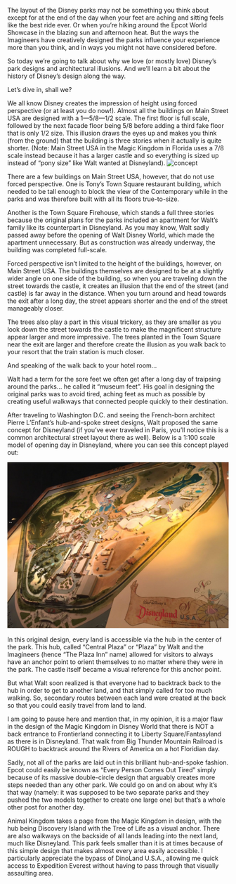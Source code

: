 The layout of the Disney parks may not be something you think about except for at the end of the day when your feet are aching and sitting feels like the best ride ever. Or when you’re hiking around the Epcot World Showcase in the blazing sun and afternoon heat. But the ways the Imagineers have creatively designed the parks influence your experience more than you think, and in ways you might not have considered before.

So today we’re going to talk about why we love (or mostly love) Disney’s park designs and architectural illusions. And we’ll learn a bit about the history of Disney’s design along the way.

Let’s dive in, shall we?

We all know Disney creates the impression of height using forced perspective (or at least you do now!). Almost all the buildings on Main Street USA are designed with a 1—5/8—1/2 scale. The first floor is full scale, followed by the next facade floor being 5/8 before adding a third fake floor that is only 1/2 size. This illusion draws the eyes up and makes you think (from the ground) that the building is three stories when it actually is quite shorter. (Note: Main Street USA in the Magic Kingdom in Florida uses a 7/8 scale instead because it has a larger castle and so everything is sized up instead of “pony size” like Walt wanted at Disneyland).
![concept](/images/Disney/layout-post-pics.jpg)

  There are a few buildings on Main Street USA, however, that do not use forced perspective. One is Tony’s Town Square restaurant building, which needed to be tall enough to block the view of the Contemporary while in the parks and was therefore built with all its floors true-to-size.

Another is the Town Square Firehouse, which stands a full three stories because the original plans for the parks included an apartment for Walt’s family like its counterpart in Disneyland. As you may know, Walt sadly passed away before the opening of Walt Disney World, which made the apartment unnecessary. But as construction was already underway, the building was completed full-scale.

Forced perspective isn’t limited to the height of the buildings, however, on Main Street USA. The buildings themselves are designed to be at a slightly wider angle on one side of the building, so when you are traveling down the street towards the castle, it creates an illusion that the end of the street (and castle) is far away in the distance. When you turn around and head towards the exit after a long day, the street appears shorter and the end of the street manageably closer.

The trees also play a part in this visual trickery, as they are smaller as you look down the street towards the castle to make the magnificent structure appear larger and more impressive. The trees planted in the Town Square near the exit are larger and therefore create the illusion as you walk back to your resort that the train station is much closer.

And speaking of the walk back to your hotel room…

Walt had a term for the sore feet we often get after a long day of traipsing around the parks… he called it “museum feet”. His goal in designing the original parks was to avoid tired, aching feet as much as possible by creating useful walkways that connected people quickly to their destination.

After traveling to Washington D.C. and seeing the French-born architect Pierre L’Enfant’s hub-and-spoke street designs, Walt proposed the same concept for Disneyland (if you’ve ever traveled in Paris, you’ll notice this is a common architectural street layout there as well). Below is a 1:100 scale model of opening day in Disneyland, where you can see this concept played out:

![concept](/images/Disney/29-1-scaled.jpg)

In this original design, every land is accessible via the hub in the center of the park. This hub, called “Central Plaza” or “Plaza” by Walt and the Imagineers (hence “The Plaza Inn” name) allowed for visitors to always have an anchor point to orient themselves to no matter where they were in the park. The castle itself became a visual reference for this anchor point.

But what Walt soon realized is that everyone had to backtrack back to the hub in order to get to another land, and that simply called for too much walking. So, secondary routes between each land were created at the back so that you could easily travel from land to land.

I am going to pause here and mention that, in my opinion, it is a major flaw in the design of the Magic Kingdom in Disney World that there is NOT a back entrance to Frontierland connecting it to Liberty Square/Fantasyland as there is in Disneyland. That walk from Big Thunder Mountain Railroad is ROUGH to backtrack around the Rivers of America on a hot Floridian day.

Sadly, not all of the parks are laid out in this brilliant hub-and-spoke fashion. Epcot could easily be known as “Every Person Comes Out Tired” simply because of its massive double-circle design that arguably creates more steps needed than any other park. We could go on and on about why it’s that way (namely: it was supposed to be two separate parks and they pushed the two models together to create one large one) but that’s a whole other post for another day.

Animal Kingdom takes a page from the Magic Kingdom in design, with the hub being Discovery Island with the Tree of Life as a visual anchor. There are also walkways on the backside of all lands leading into the next land, much like Disneyland. This park feels smaller than it is at times because of this simple design that makes almost every area easily accessible. I particularly appreciate the bypass of DinoLand U.S.A., allowing me quick access to Expedition Everest without having to pass through that visually assaulting area.




